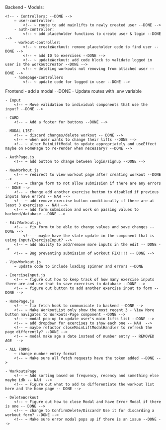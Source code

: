 <!-- **REMOVE AGE AND BODYWEIGHT FROM APP** -- DONE -->

Backend
    - Models:
        <!-- ~ update user model to have body weight and lifts be an array? So we can potentially add charts to show change over time --DONE -->
        <!-- ~ add a routine model to hold multiple workouts? -- NAH -->

    <!-- - Controllers: --DONE -->
        — user-controller:
            <!-- ~ route to add mainlifts to newly created user --DONE -->
        - auth-controller:
            <!-- ~ add placeholder functions to create user & login --DONE -->
        - workout-controller:
            <!-- ~ createWorkout: remove placeholder code to find user --DONE -->
            <!-- ~ add ID to exercises --DONE -->
            <!-- ~ updateWorkout: add code block to validate logged in user is the workoutCreator --DONE -->
            <!-- ~ deleting workouts not removing from attached user --DONE -->
        - homepage-controllers
            <!-- ~ update code for logged in user --DONE -->

Frontend
    - add a modal --DONE
    <!-- - Add user's first name to Navbar -- NAH -->
    <!-- - conditional formatting for new account ("There's nothing here!") --DONE -->
    <!-- - Add all pages and routes to app.js --DONE -->
    <!-- - Router not directing to NewWorkout.js Fix this!!!! --DONE -->
        <!-- ~ issue is with input component --DONE -->
    <!-- - add LoadingSpinner --DONE -->
    - Update routes with .env variable
    <!-- - prevent auth form submission if invalid -- DONE -->
    <!-- - add a drop down to view all workouts and dropdown to view list of previous weights used in ViewWorkout? -- NAH -->
    <!-- - update color theme -- NAH -->
    <!-- - add an all workouts page to align with Navbar --DONE -->
    <!-- - 404 Not Found Page --DONE -->
    <!-- - modals for confirming delete/discard --DONE -->
    <!-- - refreshing navigates back to home page. FIX -- DONE -->

    - Input
        <!-- ~ Move validation to individual components that use the input? --DONE -->

    - CARD
        <!-- ~ Add a footer for buttons --DONE -->

    - MODAL LIST:
        <!-- ~ discard changes/delete workout -- DONE -->
        <!-- ~ when user wants to change their lifts --DONE -->
        <!-- ~ alter MainLiftModal to update appropriately and useEffect maybe on HomePage to re-render when necessary? --DONE -->

    - AuthPage.js
        <!-- ~ add button to change between login/signup --DONE -->

    - NewWorkout.js
        <!-- ~ redirect to view workout page after creating workout --DONE -->
        <!-- ~ change form to not allow submission if there are any errors -- DONE -->
        <!-- ~ change add another exercise button to disabled if previous inputs have errors -- NAH -->
        <!-- ~ add remove exercise button conditionally if there are at least 3 exercises -- NAH -->
        <!-- ~ add form submission and work on passing values to backend/database --DONE -->

    - EditWorkout.js
        <!-- ~ fix form to be able to change values and save changes -- DONE -->
            <!-- - maybe have the state update in the component that is using Input/ExerciseInput? -->
        <!-- ~ add ability to add/remove more inputs in the edit -- DONE -->
        <!-- ~ Bug preventing submission of workout FIX!!!! -- DONE -->

    - ViewWorkout.js
        ~ update code to include loading spinner and errors --DONE

    - ExerciseInput.js
        <!-- ~ figure out how to keep track of how many exercise inputs there are and use that to save exercises to database --DONE -->
        <!-- ~ figure out button to add another exercise input to form --DONE -->

    - HomePage.js
        <!-- ~ fix fetch hook to communicate to backend --DONE -->
        <!-- ~ Make WorkoutList only show the most recent 3 - View More button navigates to Workouts-Page component --DONE -->
        <!-- ~ modal pop-up to update user's main lifts list --DONE -->
        <!-- ~ add dropdown for exercises to show each one -- NAH  -->
        <!-- ~ maybe refactor closeMainLiftModalHandler to refresh the page differently? --DONE -->
        <!-- ~ modal make age a date instead of number entry -- REMOVED AGE  -->

    - ALL FORMS
        ~ change number entry format 
        <!-- ~ Make sure all fetch requests have the token added --DONE -->

    - WorkoutsPage
        <!-- ~ Add sorting based on frequency, recency and something else maybe idk -- NAH  -->
        <!-- ~ Figure out what to add to differentiate the workout list here and the home page -- DONE -->

    - DeleteWorkout
        <!-- ~ Figure out how to close Modal and have Error Modal if there is one -- DONE -->
        <!-- ~ change to ConfirmDelete/Discard? Use it for discarding a workout form? --DONE -->
        <!-- ~ Make sure error modal pops up if there is an issue --DONE -->